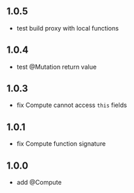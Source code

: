## 1.0.5

-   test build proxy with local functions

## 1.0.4

-   test @Mutation return value

## 1.0.3

-   fix Compute cannot access `this` fields

## 1.0.1

-   fix Compute function signature

## 1.0.0

-   add @Compute
